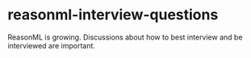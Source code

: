 # reasonml-interview-questions
ReasonML is growing. Discussions about how to best interview and be interviewed are important.
